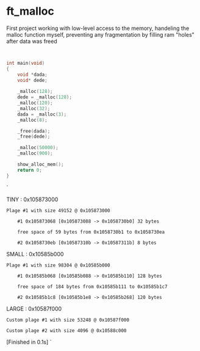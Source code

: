 # ft_malloc


First project working with low-level access to the memory, handeling the malloc function myself, preventing any fragmentation by filling ram "holes" after data was freed


``` C


int main(void)
{
	void *dada;
	void* dede;
	
	_malloc(128);
	dede = _malloc(128);
	_malloc(120);
	_malloc(32);
	dada = _malloc(3);
	_malloc(8);

	_free(dada);
	_free(dede);

	_malloc(50000);
	_malloc(900);

	show_alloc_mem();
	return 0;
}

```




`

TINY : 0x105873000 

	Plage #1 with size 49152 @ 0x105873000

		#1 0x105873068 [0x105873088 -> 0x1058730b0] 32 bytes

		free space of 59 bytes from 0x1058730b1 to 0x1058730ea 

		#2 0x1058730eb [0x10587310b -> 0x10587311b] 8 bytes

SMALL : 0x10585b000 

	Plage #1 with size 98304 @ 0x10585b000

		#1 0x10585b068 [0x10585b088 -> 0x10585b110] 128 bytes

		free space of 184 bytes from 0x10585b111 to 0x10585b1c7 

		#2 0x10585b1c8 [0x10585b1e8 -> 0x10585b268] 120 bytes

LARGE : 0x10587f000 

	Custom plage #1 with size 53248 @ 0x10587f000

	Custom plage #2 with size 4096 @ 0x10588c000

[Finished in 0.1s]
`